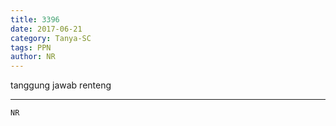```yaml
---
title: 3396
date: 2017-06-21
category: Tanya-SC
tags: PPN
author: NR
---
```


tanggung jawab renteng

---



`NR`
